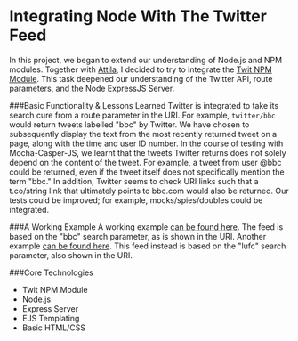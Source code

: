 Integrating Node With The Twitter Feed
======================================

In this project, we began to extend our understanding of Node.js and NPM modules.  Together with [Attila](https://github.com/Tr1ckX), I decided to try to integrate the [Twit NPM Module](https://www.npmjs.com/package/twit).   This task deepened our understanding of the Twitter API, route parameters, and the Node ExpressJS Server.  

###Basic Functionality & Lessons Learned
Twitter is integrated to take its search cure from a route parameter in the URI.  For example, `twitter/bbc` would return tweets labelled "bbc" by Twitter.  We have chosen to subsequently display the text from the most recently returned tweet on a page, along with the time and user ID number.  In the course of testing with Mocha-Casper-JS, we learnt that the tweets Twitter returns does not solely depend on the content of the tweet.  For example, a tweet from user @bbc could be returned, even if the tweet itself does not specifically mention the term "bbc."  In addition, Twitter seems to check URI links such that a t.co/string link that ultimately points to bbc.com would also be returned.  Our tests could be improved; for example, mocks/spies/doubles could be integrated.

###A Working Example
A working example [can be found here](https://benandattila.herokuapp.com/twitter/bbc).  The feed is based on the "bbc" search parameter, as is shown in the URI.  Another example [can be found here](https://benandattila.herokuapp.com/twitter/lufc).  This feed instead is based on the "lufc" search parameter, also shown in the URI.

###Core Technologies
- Twit NPM Module
- Node.js
- Express Server
- EJS Templating
- Basic HTML/CSS